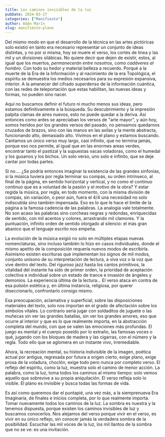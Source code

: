 ```yaml
---
title: Los caminos invisibles de la luz
pubDate: 2024-03-27
categories: ["Manifiesto"]
author: Adán Marín
slug: manifiesto-plano
---
```


Del mismo modo en que el desarrollo de la técnica en las artes pictóricas solo
existió en tanto era necesario representar un conjunto de ideas distintas, y no
por si misma, hoy se muere el verso, los cortes de linea y las mil y un
divisiones silábicas. No quiere decir que dejen de existir, estos, al igual que
los muertos, _permanecerán entre nosotros, como cadáveres al hombro._ Con todo
su hedor y material belleza a recuerdo. Porqué a la muerte de la Era de la
Información y al nacimiento de la era Topológica, el espíritu se demuestra los
medios necesarios para su expresión expansiva, interior. A la amanecer del
cifrado superdenso de la información cuántica, con las redes de teleportación
que estas habilitan, las nuevas ideas y formas, no pueden sino nacer.

Aquí no buscamos definir el futuro ni mucho menos sus ideas, pero estamos
definitivamente a la búsqueda. Su descubrimiento y la impresión palpita clamas
de aires nuevos, esto no puede quedar a la deriva. Así entonces como antes se
apreciaban los versos de "arte mayor", y aún hoy, somos heridos por los grandes
versos del pasado, no pensamos quedarnos cruzados de brazos, sino con las manos
en las axilas y la mente abstracta, funcionando alto, demasiado alto. Vivimos en
el plano y estamos buscando. Cantamos un único verso muy largo, casi infinito,
que no termina jamás, porque eso nos permite, al igual que en las enormes areas
verdes, encontrar tanto el pastizal y la supuestas vacas voladoras, como el
humedal y los gusanos y los bichos. Un solo verso, uno solo e infinito, que se
deje cantar por todas partes.

Si no.... ¿Se podría entonces imaginar la existencia de las grandes sinfonías,
si la música tuviera por regla terminar su compás, su orden intrínseco, al final
de la página, en sentido horizontal y vertical, y no como el continuo continuo
que es a voluntad de la pasión y el motivo de la obra? Y estar regida la música,
por regla, en todo momento, con la misma división de compás, sin variación, o
peor aún, fuera el 4/4 una necesidad no solo indiscutida sino también impensada.
Eso es lo que le hace el limite de la página a la famosa cadencia de las
palabras. La analogía vale totalmente. No son acaso las palabras sino corcheas
negras y redondas, enriquecidas de sentido, con mil acentos y colores,
arrastrando mil clamores. Y la puntuación, infinito orden de sentido otorgado al
silencio: el más gran abanico que el lenguaje escrito nos empeña.

La evolución de la música exigió no solo en múltiples etapas nuevas
nomenclaturas, sino incluso también lo hizo en casos individuales, donde el
mismo apetito de la composición requería nuevos modos de escribirla. Asimismo
existen escrituras que implementan los signos de mil modos, conjunto unísono de
su interpretación de lectura, a viva voz o la voz que vive dentro del texto. Del
riguroso jazz hasta los cantos primitivos, la vitalidad del instante ha sido de
primer orden, la prioridad de aceptación colectiva e individual sobre un estado
de trance e invasión de ángeles y demonios. La experiencia última de la
lectura... El verso ataca en contra de esa pulsión estética y, en última
instancia, religiosa, por querer diseccionarlo, confrontarlo consigo mismo.

Esa preocupación, aclamativa y superficial, sobre las disposiciones materiales
del texto, solo nos importan en el grado de afectación sobre los símbolos
vitales. Lo contrario sería jugar con soldaditos de juguete o las muñecas sin
ver las grandes batallas, sin ver los grandes amores, eso que ocurre al interior
y que es lo que realmente importa, en la abstracción completa del mundo, con que
se valen las emociones más profundas. El juego es mental y el cuerpo
poseído por lo extraño, las famosas voces o qué, jugando con los bloques de madera
y las cigarras, con el número y la regla. Todo ello que se aglomera en un
instante vivo, irremediable.

Ahora, la recreación mental, su historia indivisible de la imagen, poética
actual por antigua, regresada por futura a origen cierto, exige plano, exige
prosa de la voladura, choclón, exige todo pero nunca por completo verso. El
reflejo del espíritu, como la luz, muestra solo el camino de menor acción. La
palabra, como la luz, toma todos los caminos al mismo tiempo: solo vemos aquello
que sobrevive a su propia aniquilación. El verso refleja solo lo visible. El
plano es invisible y busca todas las formas de vida.

Es así como queremos dar el puntapié, una vez más, a la siemprenueva Era
Imaginaria, de finales e inicios completa, por lo que realmente importa. Tomar
nuevamente todos los caminos de la luz. La sombra es nuestra y la tenemos
dispuesta, porque existen los caminos invisibles de luz y buscamos conocerlos.
Nos alejamos del verso porque vivir en el verso, es vivir en su único reflejo,
sin conocer jamás la verdadera sombra de la posibilidad. Escuchar las mil voces
de la luz, los mil llantos de la sombra que no se ve: es una invitación.
